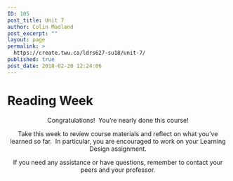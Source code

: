 ```yaml
---
ID: 105
post_title: Unit 7
author: Colin Madland
post_excerpt: ""
layout: page
permalink: >
  https://create.twu.ca/ldrs627-su18/unit-7/
published: true
post_date: 2018-02-20 12:24:06
---
```

<!--themify_builder_static-->
<h1>Reading Week</h1>
<p style="text-align: center">Congratulations!  You&#8217;re nearly done this course!</p>
<p style="text-align: center">Take this week to review course materials and reflect on what you&#8217;ve learned so far.  In particular, you are encouraged to work on your Learning Design assignment.</p>
<p style="text-align: center">If you need any assistance or have questions, remember to contact your peers and your professor.</p>

<!--/themify_builder_static-->